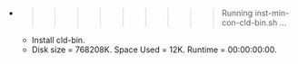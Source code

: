 * >>>>>>>>> Running inst-min-con-cld-bin.sh ...
  * Install cld-bin.
  * Disk size = 768208K. Space Used = 12K. Runtime = 00:00:00:00.
